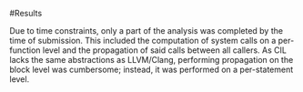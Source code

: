 #Results

Due to time constraints, only a part of the analysis was completed by the time of submission. This included the computation of system calls on a per-function level and the propagation of said calls between all callers. As CIL lacks the same abstractions as LLVM/Clang, performing propagation on the block level was cumbersome; instead, it was performed on a per-statement level.